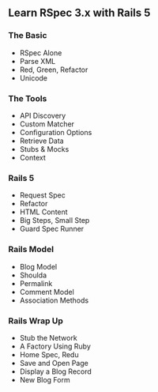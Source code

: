 ## Learn RSpec 3.x with Rails 5

### The Basic

* RSpec Alone
* Parse XML
* Red, Green, Refactor
* Unicode

### The Tools

* API Discovery
* Custom Matcher
* Configuration Options
* Retrieve Data
* Stubs & Mocks
* Context

### Rails 5

* Request Spec
* Refactor
* HTML Content
* Big Steps, Small Step
* Guard Spec Runner

### Rails Model

* Blog Model
* Shoulda
* Permalink
* Comment Model
* Association Methods

### Rails Wrap Up

* Stub the Network
* A Factory Using Ruby
* Home Spec, Redu
* Save and Open Page
* Display a Blog Record
* New Blog Form
